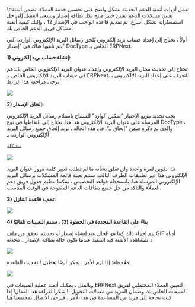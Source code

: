 \nتعمل أدوات أتمتة الدعم الحديثة بشكل واضح على تحسين خدمة العملاء. تضمن أتمتة تعيين مشكلات الدعم تعيين خبير منتج لكل بطاقة إصدار ويسعى العميل إلى حل استفساراته بشكل أسرع. تم تقديم قاعدة الواجب في الإصدار 12 ، وإليك كيفية أتمتة مشاكل فريق الدعم الخاص بك.

أولاً ، نحتاج إلى إعداد حساب بريد إلكتروني يُلحق رسائل البريد الإلكتروني الواردة التي يتم تلقيها هناك في "إصدار" DocType الخاص بـ ERPNext.

**1) إنشاء حساب بريد إلكتروني:**

تحتاج إلى تحديث مجال البريد الإلكتروني وإعداد عنوان البريد الإلكتروني الخاص بالدعم في حساب البريد الإلكتروني الخاص بـ ERPNext. للتعرف على إعداد البريد الإلكتروني ، يرجى مراجعة [هذا الرابط](https://www.youtube.com/watch؟v=ChsFbIuG06g&t=122s)

![](https://docs.erpnext.com/files/NPp14kS.png)

**2) إلحاق الإصدار:**

يجب تحديد مربع الاختيار "تمكين الوارد" للسماح باستلام رسائل البريد الإلكتروني المرسلة على عنوان البريد الإلكتروني هذا هنا. نحتاج إلى التقاطها في نوع DocType ، والذي تم ذكره ضمن "إلحاق بـ". في هذه الحالة ، نريد إلحاق جميع رسائل البريد الإلكتروني الواردة بـ

مشكلة

![](https://docs.erpnext.com/files/STAm8ko.png)

هذا تكوين لمرة واحدة ولن تقلق بشأنه ما لم تطلب تغيير كلمة مرور عنوان البريد الإلكتروني هذا عبر تطبيقات الطرف الثالث. ستتم تعبئة قائمة المشكلات برسائل البريد الإلكتروني المرسلة هنا. باستخدام قواعد التخصيص ، يمكننا تنظيم جدول فريق دعم العملاء والتأكد من حل جميع بطاقات الدعم المفتوحة في الوقت المناسب.

**3) تحديد قاعدة التنازل:**

![](https://docs.erpnext.com/files/5q4HvOT.gif)

**4) بناءً على القاعدة المحددة في الخطوة (3) ، ستتم التعيينات تلقائيًا**

يتم إجراء ذلك كما هو الحال عند إنشاء إصدار أو تحديثه. تحقق من ملف GIF أدناه لمشاهدة الأتمتة قيد التنفيذ عندما تكون حالة بطاقة الإصدار _ محدثة_:

![](https://docs.erpnext.com/files/Qb0kAzo.gif)

ملاحظة: إذا لزم الأمر ، يمكن أيضًا تعطيل / تحديث القاعدة:

![](https://docs.erpnext.com/files/PZbCDuu.png)

وبالمثل ، يمكنك أتمتة عملية المبيعات في ERPNext لتعيين العملاء المحتملين لفريق المبيعات الخاص بك وضمان المزيد من معدلات التحويل !! شكرا لقراءة هذا المقال! إذا كنت بحاجة إلى مزيد من المساعدة في هذا الأمر ، فيرجى الاتصال بمجتمعنا [هنا](https://discuss.erpnext.com/)